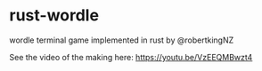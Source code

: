 # rust-wordle
wordle terminal game implemented in rust by @robertkingNZ

See the video of the making here: https://youtu.be/VzEEQMBwzt4
